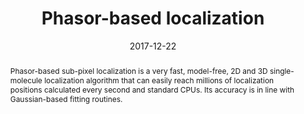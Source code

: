 ---
title: 'Phasor-based localization'
collection: software
date: 2017-12-22
doi: '10.1063/1.5005899'
github: 'https://github.com/kjamartens/thunderstorm'
installation_instructions: 'From ImageJ, run update, and select HohlbeinLab from the update sites. Then run ThunderSTORM and select the phasor-based sub-pixel fitting routine.'
abstract: 'Phasor-based sub-pixel localization is a very fast, model-free, 2D and 3D single-molecule localization algorithm that can easily reach millions of localization positions calculated every second and standard CPUs. Its accuracy is in line with Gaussian-based fitting routines.'
authors: 'Koen J.A. Martens'
papercite: 'Martens et al., "Phasor based single-molecule localization microscopy in 3D (pSMLM-3D): An algorithm for MHz localization rates using standard CPUs" (2017), Journal of Chemical Physics'
---